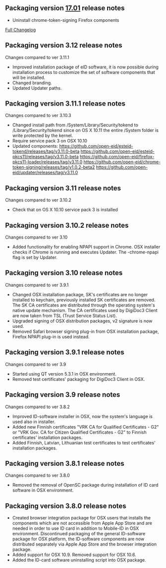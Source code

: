 Packaging version [17.01](https://github.com/open-eid/osx-installer/releases/tag/v17.01) release notes
--------------------------------------------
- Uninstall chrome-token-signing Firefox components

[Full Changelog](https://github.com/open-eid/osx-installer/compare/v3.12.0...v17.01)


Packaging version 3.12 release notes
--------------------------------------
Changes compared to ver 3.11.1

- Improved installation package of eID software, it is now possible during installation process to customize the set of software components that will be installed. 
- Changed branding.
- Updated Updater paths.


Packaging version 3.11.1 release notes
--------------------------------------
Changes compared to ver 3.10.3

- Changed install path from /System/Library/Security/tokend to /Library/Security/tokend since on OS X 10.11 the entire /System folder is write protected by the kernel.
- Require service pack 3 on OSX 10.10
- Updated components:
https://github.com/open-eid/esteid-tokend/releases/tag/v3.11.0-beta
https://github.com/open-eid/esteid-pkcs11/releases/tag/v3.11.0-beta
https://github.com/open-eid/firefox-pkcs11-loader/releases/tag/v3.11.0
https://github.com/open-eid/chrome-token-signing/releases/tag/v1.0.2-beta2
https://github.com/open-eid/updater/releases/tag/v3.11.0


Packaging version 3.11 release notes
--------------------------------------
Changes compared to ver 3.10.2

- Check that on OS X 10.10 service pack 3 is installed


Packaging version 3.10.2 release notes
--------------------------------------
Changes compared to ver 3.10

- Added functionality for enabling NPAPI support in Chrome. OSX installer checks if Chrome is running and executes Updater. The -chrome-npapi flag is set by Updater.


Packaging version 3.10 release notes
--------------------------------------
Changes compared to ver 3.9.1

- Changed OSX installation package, SK's certificates are no longer installed to keychain, previously installed SK certificates are removed. The SK CA certificates are distributed through the operating system's native update mechanism. The CA certificates used by DigiDoc3 Client are now taken from TSL (Trust Service Status List).	
- Upgraded signing of OSX distribution packages, v2 signature is now used. 
- Removed Safari browser signing plug-in from OSX installation package, Firefox NPAPI plug-in is used instead. 


Packaging version 3.9.1 release notes
--------------------------------------
Changes compared to ver 3.9

- Started using QT version 5.3.1 in OSX environment.
- Removed test certificates' packaging for DigiDoc3 Client in OSX.


Packaging version 3.9 release notes
--------------------------------------
Changes compared to ver 3.8.2

- Improved ID-software installer in OSX, now the system's language is used also in installer.
- Added new Finnish certificates "VRK CA for Qualified Certificates - G2" or "VRK Gov. CA for Citizen Qualified Certificates - G2" to Finnish certificates' installation packages. 
- Added Finnish, Latvian, Lithuanian test certificates to test certificates' installation packages. 


Packaging version 3.8.1 release notes
--------------------------------------
Changes compared to ver 3.8.0

- Removed the removal of OpenSC package during installation of ID card software in OSX environment.


Packaging version 3.8.0 release notes
--------------------------------------

- Created browser integration package for OSX users that installs the components which are not accessible from Apple App Store and are needed in order to use ID card in addition to Mobile-ID in OSX environment. Discontinued packaging of the general ID-software package for OSX platform, the ID-software components are now distributed separately via Apple App Store and the browser integration package.
- Added support for OSX 10.9. Removed support for OSX 10.6.
- Added the ID-card software uninstalling script into OSX package.
